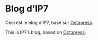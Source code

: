 # Blog d’IP7

Ceci est le blog d’IP7, basé sur [Octopress][].

This is IP7’s blog, based on [Octopress][].

[Octopress]: http://octopress.org/docs/
